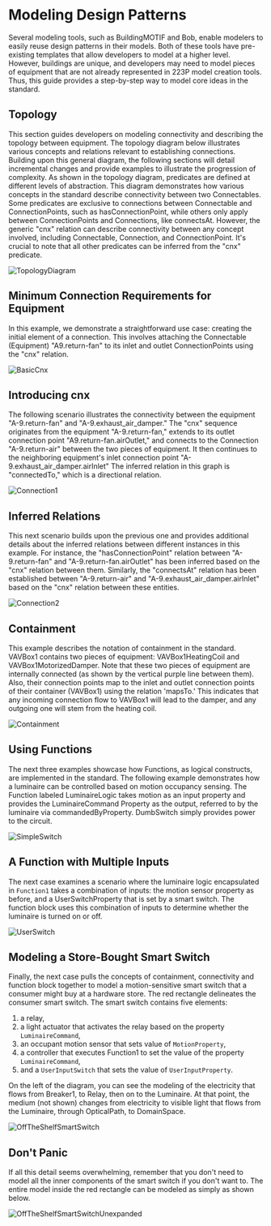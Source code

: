 # Modeling Design Patterns



Several modeling tools, such as BuildingMOTIF and Bob, enable modelers to easily reuse design patterns in their models. Both of these tools have pre-existing templates that allow developers to model at a higher level. However, buildings are unique, and developers may need to model pieces of equipment that are not already represented in 223P model creation tools. Thus, this guide provides a step-by-step way to model core ideas in the standard.
## Topology
This section guides developers on modeling connectivity and describing the topology between equipment. The topology diagram below illustrates various concepts and relations relevant to establishing connections. Building upon this general diagram, the following sections will detail incremental changes and provide examples to illustrate the progression of complexity. As shown in the topology diagram, predicates are defined at different levels of abstraction. This diagram demonstrates how various concepts in the standard describe connectivity between two Connectables. Some predicates are exclusive to connections between Connectable and ConnectionPoints, such as hasConnectionPoint, while others only apply between ConnectionPoints and Connections, like connectsAt. However, the generic "cnx" relation can describe connectivity between any concept involved, including Connectable, Connection, and ConnectionPoint. It's crucial to note that all other predicates can be inferred from the "cnx" predicate.

![TopologyDiagram](images/guides-TopologyDiagram.png)
## Minimum Connection Requirements for Equipment
In this example, we demonstrate a straightforward use case: creating the initial element of a connection. This involves attaching the Connectable (Equipment) "A9.return-fan" to its inlet and outlet ConnectionPoints using the "cnx" relation.

![BasicCnx](images/guides-BasicCnx.png)
## Introducing cnx
The following scenario illustrates the connectivity between the equipment "A-9.return-fan" and "A-9.exhaust_air_damper." The "cnx" sequence originates from the equipment "A-9.return-fan," extends to its outlet connection point "A9.return-fan.airOutlet," and connects to the Connection "A-9.return-air" between the two pieces of equipment. It then continues to the neighboring equipment's inlet connection point "A-9.exhaust_air_damper.airInlet" The inferred relation in this graph is "connectedTo," which is a directional relation.

![Connection1](images/guides-Connection1.png)
## Inferred Relations
This next scenario builds upon the previous one and provides additional details about the inferred relations between different instances in this example. For instance, the "hasConnectionPoint" relation between "A-9.return-fan" and "A-9.return-fan.airOutlet" has been inferred based on the "cnx" relation between them. Similarly, the "connectsAt" relation has been established between "A-9.return-air" and "A-9.exhaust_air_damper.airInlet" based on the "cnx" relation between these entities.

![Connection2](images/guides-Connection2.png)
## Containment
This example describes the notation of containment in the standard. VAVBox1 contains two pieces of equipment: VAVBox1HeatingCoil and VAVBox1MotorizedDamper. Note that these two pieces of equipment are internally connected (as shown by the vertical purple line between them). Also, their connection points map to the inlet and outlet connection points of their container (VAVBox1) using the relation 'mapsTo.' This indicates that any incoming connection flow to VAVBox1 will lead to the damper, and any outgoing one will stem from the heating coil.

![Containment](images/guides-Containment.png)

## Using Functions
The next three examples showcase how Functions, as logical constructs, are implemented in the standard. The following example demonstrates how a luminaire can be controlled based on motion occupancy sensing. The Function labeled LuminaireLogic takes motion as an input property and provides the LuminaireCommand Property as the output, referred to by the luminaire via commandedByProperty. DumbSwitch simply provides power to the circuit.

![SimpleSwitch](images/guides-SimpleSwitch.png)
## A Function with Multiple Inputs
The next case examines a scenario where the luminaire logic encapsulated in `Function1` takes a combination of inputs: the motion sensor property as before, and a UserSwitchProperty that is set by a smart switch. The function block uses this combination of inputs to determine whether the luminaire is turned on or off.

![UserSwitch](images/guides-UserSwitch.png)
## Modeling a Store-Bought Smart Switch
Finally, the next case pulls the concepts of containment, connectivity and function block together to model a motion-sensitive smart switch that a consumer might buy at a hardware store. The red rectangle delineates the consumer smart switch. The smart switch contains five elements: 
1. a relay,
2. a light actuator that activates the relay based on the property `LuminaireCommand`,
3. an occupant motion sensor that sets value of `MotionProperty`,
4. a controller that executes Function1 to set the value of the property `LuminaireCommand`, 
5. and a `UserInputSwitch` that sets the value of `UserInputProperty`. 

On the left of the diagram, you can see the modeling of the electricity that flows from Breaker1, to Relay, then on to the Luminaire. At that point, the medium (not shown) changes from electricity to visible light that flows from the Luminaire, through OpticalPath, to DomainSpace.

![OffTheShelfSmartSwitch](images/guides-offtheshelf-smart-switch.png)
## Don't Panic
If all this detail seems overwhelming, remember that you don't need to model all the inner components of the smart switch if you don't want to. The entire model inside the red rectangle can be modeled as simply as shown below.

![OffTheShelfSmartSwitchUnexpanded](images/guides-smart-switch-unexpand.png)

